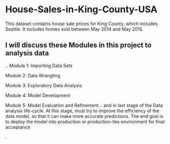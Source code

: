 # House-Sales-in-King-County-USA

This dataset contains house sale prices for King County, which includes Seattle. It includes homes sold between May 2014 and May 2015.

## I will discuss these Modules in this project to analysis data
..
Module 1: Importing Data Sets

Module 2: Data Wrangling

Module 3: Exploratory Data Analysis

Module 4: Model Development

Module 5: Model Evaluation and Refinement
..
and in last stage of the Data analysis life-cycle. At this stage, must try to improve the efficiency of the data model, so that it can make more accurate predictions. The end goal is to deploy the model into production or production-like environment for final acceptance



.
